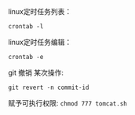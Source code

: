 linux定时任务列表：

` crontab -l `

linux定时任务编辑：

`crontab -e`

git 撤销 某次操作:

`git revert -n commit-id `

赋予可执行权限:
`chmod 777 tomcat.sh`

